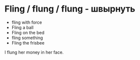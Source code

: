 # Fling / flung / flung - швырнуть

- fling with force
- Fling a ball
- Fling on the bed
- fling something
- Fling the frisbee

I flung her money in her face.
